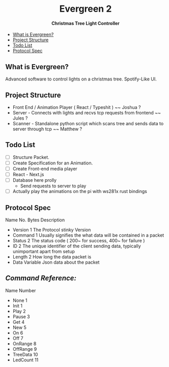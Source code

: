 <div align="center">

# Evergreen 2

#### Christmas Tree Light Controller

</div>

* [What is Evergreen?](#-What-is-Evergreen)
* [Project Structure](#-Project-Structure)
* [Todo List](#-Todo-List)
* [Protocol Spec](#-Protocol-Spec)


## What is Evergreen?

Advanced software to control lights on a christmas tree.
Spotify-Like UI.

## Project Structure

- Front End / Animation Player ( React / Typeshit ) ~~ Joshua ?
- Server - Connects with lights and recvs tcp requests from frontend ~~ Jules ?
- Scanner - Standalone python script which scans tree and sends data to server through tcp ~~ Matthew ?

## Todo List

- [ ] Structure Packet.
- [ ] Create Specification for an Animation.
- [ ] Create Front-end media player
- [ ] React - Next.js
- [ ] Database here prolly
    * Send requests to server to play
- [ ] Actually play the animations on the pi with ws281x rust bindings

## Protocol Spec

Name      No. Bytes   Description

- Version   1           The Protocol stinky Version
- Command   1           Usually signifies the what data will be contained in a packet
- Status    2           The status code ( 200~ for success, 400~ for failure )
- ID        2           The unique identifier of the client sending data, typically unimportant apart from setup
- Length    2           How long the data packet is
- Data      Variable    Json data about the packet

## *Command Reference:*

Name      Number

- None      1
- Init      1
- Play      2
- Pause     3
- Get       4
- New       5
- On        6
- Off       7
- OnRange   8
- OffRange  9
- TreeData  10
- LedCount  11
